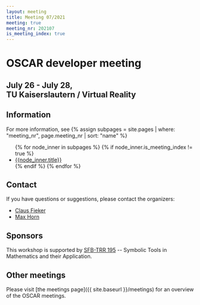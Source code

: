 ```yaml
---
layout: meeting
title: Meeting 07/2021
meeting: true
meeting_nr: 202107
is_meeting_index: true
---
```


# OSCAR developer meeting

## July 26 - July 28,<br> TU Kaiserslautern / Virtual Reality

## Information

For more information, see
{% assign subpages = site.pages | where: "meeting_nr", page.meeting_nr | sort: "name" %}
<ul>
{% for node_inner in subpages %}
    {% if node_inner.is_meeting_index != true %}
        <li>
            <a href="{{ node_inner.url | relative_url }}">{{node_inner.title}}</a>
        </li>
    {% endif %}
{% endfor %}
</ul>

## Contact

If you have questions or suggestions, please contact the organizers:

* [Claus Fieker](mailto:fieker@mathematik.uni-kl.de)
* [Max Horn](mailto:horn@mathematik.uni-kl.de)

## Sponsors

This workshop is supported by [SFB-TRR 195](https://www.computeralgebra.de/sfb/) -- Symbolic Tools in Mathematics and their Application.

## Other meetings

Please visit [the meetings page]({{ site.baseurl }}/meetings) for an overview of the OSCAR meetings.
